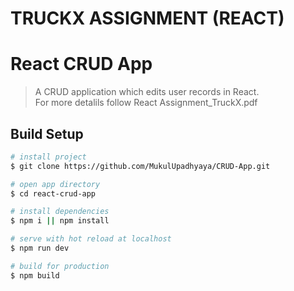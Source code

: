 
# TRUCKX ASSIGNMENT (REACT)
# React CRUD App

> A CRUD application which edits user records in React.  
> For more detalils follow React Assignment_TruckX.pdf
## Build Setup

```bash
# install project
$ git clone https://github.com/MukulUpadhyaya/CRUD-App.git

# open app directory
$ cd react-crud-app

# install dependencies
$ npm i || npm install

# serve with hot reload at localhost
$ npm run dev

# build for production
$ npm build
```

